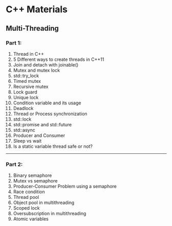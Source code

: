 # C++ Materials

## Multi-Threading
### Part 1:
1. Thread in C++
2. 5 Different ways to create threads in C++11
3. Join and detach with joinable()
4. Mutex and mutex lock
5. std::try_lock
6. Timed mutex
7. Recursive mutex
8. Lock guard
9. Unique lock
10. Condition variable and its usage
11. Deadlock
12. Thread or Process synchronization
13. std::lock
14. std::promise and std::future
15. std::async
16. Producer and Consumer
17. Sleep vs wait
18. Is a static variable thread safe or not?

---

### Part 2:
1. Binary semaphore
2. Mutex vs semaphore
3. Producer-Consumer Problem using a semaphore
4. Race condition
5. Thread pool
6. Object pool in multithreading
7. Scoped lock
8. Oversubscription in multithreading
9. Atomic variables
